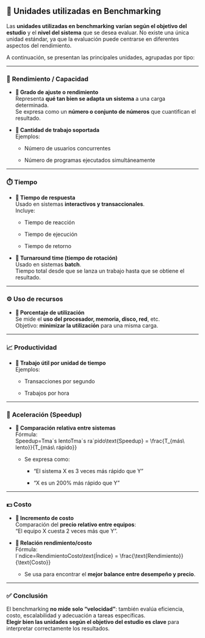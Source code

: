 ## 📐 Unidades utilizadas en Benchmarking

Las **unidades utilizadas en benchmarking** **varían según el objetivo del estudio** y el **nivel del sistema** que se desea evaluar. No existe una única unidad estándar, ya que la evaluación puede centrarse en diferentes aspectos del rendimiento.

A continuación, se presentan las principales unidades, agrupadas por tipo:

---

### 🏁 **Rendimiento / Capacidad**

- **🔹 Grado de ajuste o rendimiento**  
    Representa **qué tan bien se adapta un sistema** a una carga determinada.  
    Se expresa como un **número o conjunto de números** que cuantifican el resultado.
    
- **🔹 Cantidad de trabajo soportada**  
    Ejemplos:
    
    - Número de usuarios concurrentes
        
    - Número de programas ejecutados simultáneamente
        

---

### ⏱️ **Tiempo**

- **🔹 Tiempo de respuesta**  
    Usado en sistemas **interactivos y transaccionales**.  
    Incluye:
    
    - Tiempo de reacción
        
    - Tiempo de ejecución
        
    - Tiempo de retorno
        
- **🔹 Turnaround time (tiempo de rotación)**  
    Usado en sistemas **batch**.  
    Tiempo total desde que se lanza un trabajo hasta que se obtiene el resultado.
    

---

### ⚙️ **Uso de recursos**

- **🔹 Porcentaje de utilización**  
    Se mide el **uso del procesador, memoria, disco, red**, etc.  
    Objetivo: **minimizar la utilización** para una misma carga.
    

---

### 📈 **Productividad**

- **🔹 Trabajo útil por unidad de tiempo**  
    Ejemplos:
    
    - Transacciones por segundo
        
    - Trabajos por hora
        

---

### 🚀 **Aceleración (Speedup)**

- **🔹 Comparación relativa entre sistemas**  
    Fórmula:  
    Speedup=Tmaˊs lentoTmaˊs raˊpido\text{Speedup} = \frac{T_{más\ lento}}{T_{más\ rápido}}
    
    - Se expresa como:
        
        - “El sistema X es 3 veces más rápido que Y”
            
        - “X es un 200% más rápido que Y”
            

---

### 💵 **Costo**

- **🔹 Incremento de costo**  
    Comparación del **precio relativo entre equipos**:  
    “El equipo X cuesta 2 veces más que Y”.
    
- **🔹 Relación rendimiento/costo**  
    Fórmula:  
    Iˊndice=RendimientoCosto\text{Índice} = \frac{\text{Rendimiento}}{\text{Costo}}
    
    - Se usa para encontrar el **mejor balance entre desempeño y precio**.
        

---

### ✅ Conclusión

El benchmarking **no mide solo “velocidad”**: también evalúa eficiencia, costo, escalabilidad y adecuación a tareas específicas.  
**Elegir bien las unidades según el objetivo del estudio es clave** para interpretar correctamente los resultados.
